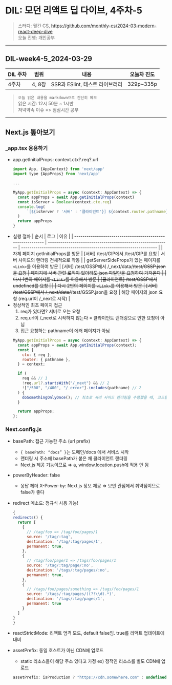 # DIL: 모던 리액트 딥 다이브, 4주차-5

> 스터디: 월간 CS, https://github.com/monthly-cs/2024-03-modern-react-deep-dive  
> 오늘 진행: 개인공부

---

## DIL-week4-5_2024-03-29

| DIL 주차 | 범위   | 내용                            | 오늘차 진도 |
| -------- | ------ | ------------------------------- | ----------- |
| 4주차    | 4, 8장 | SSR과 ESlint, 테스트 라이브러리 | 329p~335p   |

> `오늘 읽은 내용을 markdown으로 간단히 메모`  
> 읽은 시간: 12시 50분 ~ 1시반  
> 저녁약속 이슈 => 점심시간 공부

---

## Next.js 톺아보기

### \_app.tsx 응용하기

- app.getInitialProps: context.ctx?.req?.url
  ```jsx
  import App, {AppContext} from 'next/app'
  import type {AppProps} from 'next/app'

  ...

  MyApp.getInitialProps = async (context: AppContext) => {
  	const appProps = await App.getInitialProps(context)
  	const isServer = Boolean(context.ctx.req)
  	console.log(
  		`[${isServer ? '서버' : '클라이언트'}] ${context.router.pathname}에서 ${context.ctx?.req?.url} 요청`
  	)
  	return appProps
  }
  ```
- 실행 절차
  | 순서                                                        | 로그                                                        | 이유                                                               |
  | ----------------------------------------------------------- | ----------------------------------------------------------- | ------------------------------------------------------------------ |
  | 자체 페이지 getInitialProps를 방문                          | [서버] /test/GIP에서 /test/GIP를 요청                       | 서버 사이드의 랜더링 전체적으로 작동                               |
  | getServerSideProps가 있는 페이지를 `<Link>`를 이용하여 방문 | [서버] /test/GSSP에서 /\_next/data/~~/test/GSSP.json을 요청 | 페이지에 서버 관련 로직이 있더라도 json 파일만을 요청하여 가져온다 |
  | 다시 1번의 페이지를 `<Link>`를 이용해서 방문                | [클라이언트] /test/GSSP에서 undefined를 요청                |                                                                    |
  | 다시 2번의 페이지를 `<Link>`를 이용해서 방문                | [서버] /test/GSSP에서 /\_next/data/~~/test/GSSP.json을 요청 | 해당 페이지의 json 요청 (req.url이 /\_next로 시작)                 |
- 정상적인 최초 페이지 접근
  1. req가 있다면? 서버로 오는 요청
  2. req.url이 /\_next로 시작하지 않는다 = 클라이언트 랜더링으로 인한 요청이 아님
  3. 접근 요청하는 pathname이 에러 페이지가 아님
  ```jsx
  MyApp.getInitialProps = async (context: AppContext) => {
    const appProps = await App.getInitialProps(context);
    const {
      ctx: { req },
      router: { pathname },
    } = context;

    if (
      req && // 1
      !req.url?.startsWith("/_next") && // 2
      !["/500", "/400", "/_error"].includes(pathname) // 2
    ) {
      doSomethingOnlyOnce(); // 최초로 서버 사이드 랜더링을 수행했을 때, 코드를 실행할 수 있다
    }

    return appProps;
  };
  ```

### Next.config.js

- basePath: 접근 가능한 주소 (url prefix)
  - `{ basePath: “docs” }`는 도메인/docs 에서 서비스 시작
  - 랜더링 시 주소에 basePath가 붙은 채 클라이언트 랜더링
  - Next.js 제공 기능이므로 ⇒ a, window.location.push에 적용 안 됨
- powerByHeader: false
  - 응답 헤더 X-Power-by: Next.js 정보 제공 ⇒ 보안 관점에서 취약점이므로 false가 좋다
- redirect 메소드: 정규식 사용 가능!

  ```jsx
  {
  redirects() {
    return [
      {
        // /tag/foo => /tag/foo/pages/1
        source: '/tag/:tag',
        destination: '/tag/:tag/pages/1',
        permanent: true,
      },
      {
        // /tag/foo/page/1 => /tags/foo/pages/1
        source: '/tag/:tag/page/:no',
        destination: '/tags/:tag/pages/:no',
        permanent: true,
      },
      {
        // /tags/foo/pages/something => /tags/foo/pages/1
        source: '/tags/:tag/pages/((?!\\d).*)',
        destination: '/tags/:tag/pages/1',
        permanent: true
      }
    ]
  }
  }
  ```

- reactStrictMode: 리액트 엄격 모드, default false임. true롤 리액트 업데이트에 대비
- assetPrefix: 동일 호스트가 아닌 CDN에 업로드
  - static 리소스들이 해당 주소 있다고 가정 ex) 정적인 리소스를 별도 CDN에 업로드
  ```jsx
  assetPrefix: isProduction ? "https://cdn.somewhere.com" : undefined;
  ```
